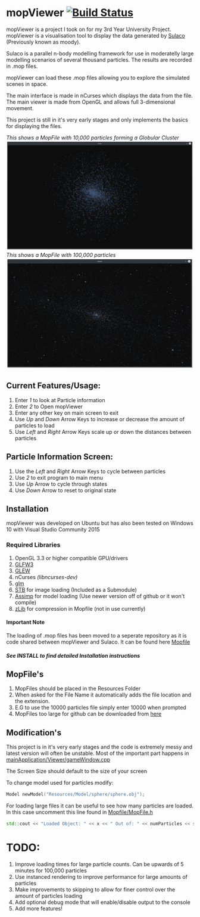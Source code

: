 mopViewer [![Build Status](https://travis-ci.org/Afrostie/Mopviewer.svg?branch=master)](https://travis-ci.org/Afrostie/Mopviewer)
=================================================================================================================================

mopViewer is a project I took on for my 3rd Year University Project. mopViewer is a visualisation tool to display the data generated by [Sulaco](https://gitlab.com/carey.pridgeon/sulaco) (Previously known as moody).

Sulaco is a parallel n-body modelling framework for use in moderatelly large modelling scenarios of several thousand particles. The results are recorded in .mop files.

mopViewer can load these .mop files allowing you to explore the simulated scenes in space.

The main interface is made in nCurses which displays the data from the file. The main viewer is made from OpenGL and allows full 3-dimensional movement.

This project is still in it's very early stages and only implements the basics for displaying the files.

*This shows a MopFile with 10,000 particles forming a Globular Cluster* ![cluster](Resources/Images/cluster1.png)*This shows a MopFile with 100,000 particles* ![100000](Resources/Images/100000.png)

Current Features/Usage:
-----------------------

1.	Enter *1* to look at Particle information
2.	Enter *2* to Open mopViewer
3.	Enter any other key on main screen to exit
4.	Use *Up* and *Down* Arrow Keys to increase or decrease the amount of particles to load
5.	Use *Left* and *Right* Arrow Keys scale up or down the distances between particles

Particle Information Screen:
----------------------------

1.	Use the *Left* and *Right* Arrow Keys to cycle between particles
2.	Use *2* to exit program to main menu
3.	Use *Up* Arrow to cycle through states
4.	Use *Down* Arrow to reset to original state

Installation
------------

mopViewer was developed on Ubuntu but has also been tested on Windows 10 with Visual Studio Community 2015

### Required Libraries

1.	OpenGL 3.3 or higher compatible GPU/drivers
2.	[GLFW3](http://www.glfw.org/)
3.	[GLEW](http://glew.sourceforge.net/)
4.	nCurses *(libncurses-dev)*
5.	[glm](http://glm.g-truc.net/0.9.7/index.html)
6.	[STB](https://github.com/nothings/stb) for image loading (Included as a Submodule)
7.	[Assimp](https://github.com/assimp/assimp) for model loading (Use newer version off of github or it won't compile)
8.	[zLib](http://www.zlib.net/) for compression in Mopfile (not in use currently)

#### Important Note

The loading of .mop files has been moved to a seperate repository as it is code shared between mopViewer and Sulaco. It can be found here [Mopfile](http://gitlab.com/carey.pridgeon/Mopfile)

##### See INSTALL to find detailed Installation instructions


MopFile's
---------

1.	MopFiles should be placed in the Resources Folder
2.	When asked for the File Name it automatically adds the file location and the extension.
3.	E.G to use the 10000 particles file simply enter 10000 when prompted
4.	MopFiles too large for github can be downloaded from [here](https://www.dropbox.com/sh/9mq6s7wrj2i3udk/AABcujcJOI9ZtQ-YM0H6_1sRa?dl=0)

Modification's
--------------

This project is in it's very early stages and the code is extremely messy and latest version will often be unstable. Most of the important part happens in [mainApplication/Viewer/gameWindow.cpp](mainApplication/Viewer/gameWindow.cpp)

The Screen Size should default to the size of your screen

To change model used for particles modify:

```c++
Model newModel("Resources/Model/sphere/sphere.obj");
```

For loading large files it can be useful to see how many particles are loaded. In this case uncomment this line found in [Mopfile/MopFile.h](Mopfile/MopFile.h)

```c++
std::cout << "Loaded Object: " << x << " Out of: " << numParticles << std::endl;
```

TODO:
=====

1.	Improve loading times for large particle counts. Can be upwards of 5 minutes for 100,000 particles
2.	Use instanced rendering to improve performance for large amounts of particles
3.	Make improvements to skipping to allow for finer control over the amount of particles loading
4.	Add optional debug mode that will enable/disable output to the console
5.	Add more features!
